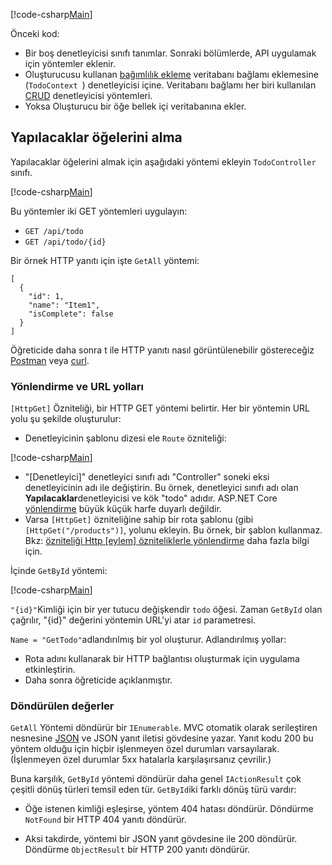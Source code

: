 [!code-csharp[Main](../../tutorials/first-web-api/sample/TodoApi/Controllers/TodoController2.cs?name=snippet_todo1)]

Önceki kod:

* Bir boş denetleyicisi sınıfı tanımlar. Sonraki bölümlerde, API uygulamak için yöntemler eklenir.
* Oluşturucusu kullanan [bağımlılık ekleme](xref:fundamentals/dependency-injection) veritabanı bağlamı eklemesine (`TodoContext `) denetleyicisi içine. Veritabanı bağlamı her biri kullanılan [CRUD](https://wikipedia.org/wiki/Create,_read,_update_and_delete) denetleyicisi yöntemleri.
* Yoksa Oluşturucu bir öğe bellek içi veritabanına ekler.

## <a name="getting-to-do-items"></a>Yapılacaklar öğelerini alma

Yapılacaklar öğelerini almak için aşağıdaki yöntemi ekleyin `TodoController` sınıfı.

[!code-csharp[Main](../../tutorials/first-web-api/sample/TodoApi/Controllers/TodoController.cs?name=snippet_GetAll)]

Bu yöntemler iki GET yöntemleri uygulayın:

* `GET /api/todo`
* `GET /api/todo/{id}`

Bir örnek HTTP yanıtı için işte `GetAll` yöntemi:

```
[
  {
    "id": 1,
    "name": "Item1",
    "isComplete": false
  }
]
   ```

Öğreticide daha sonra t ile HTTP yanıtı nasıl görüntülenebilir göstereceğiz [Postman](https://www.getpostman.com/) veya [curl](https://developer.apple.com/legacy/library/documentation/Darwin/Reference/ManPages/man1/curl.1.html).

### <a name="routing-and-url-paths"></a>Yönlendirme ve URL yolları

`[HttpGet]` Özniteliği, bir HTTP GET yöntemi belirtir. Her bir yöntemin URL yolu şu şekilde oluşturulur:

* Denetleyicinin şablonu dizesi ele `Route` özniteliği:

[!code-csharp[Main](../../tutorials/first-web-api/sample/TodoApi/Controllers/TodoController.cs?name=TodoController&highlight=3)]

* "[Denetleyici]" denetleyici sınıfı adı "Controller" soneki eksi denetleyicinin adı ile değiştirin. Bu örnek, denetleyici sınıfı adı olan **Yapılacaklar**denetleyicisi ve kök "todo" adıdır. ASP.NET Core [yönlendirme](xref:mvc/controllers/routing) büyük küçük harfe duyarlı değildir.
* Varsa `[HttpGet]` özniteliğine sahip bir rota şablonu (gibi `[HttpGet("/products")]`, yolunu ekleyin. Bu örnek, bir şablon kullanmaz. Bkz: [özniteliği Http [eylem] özniteliklerle yönlendirme](xref:mvc/controllers/routing#attribute-routing-with-httpverb-attributes) daha fazla bilgi için.

İçinde `GetById` yöntemi:

[!code-csharp[Main](../../tutorials/first-web-api/sample/TodoApi/Controllers/TodoController.cs?name=snippet_GetByID&highlight=1-2)]

`"{id}"`Kimliği için bir yer tutucu değişkendir `todo` öğesi. Zaman `GetById` olan çağrılır, "{id}" değerini yöntemin URL'yi atar `id` parametresi.

`Name = "GetTodo"`adlandırılmış bir yol oluşturur. Adlandırılmış yollar:

* Rota adını kullanarak bir HTTP bağlantısı oluşturmak için uygulama etkinleştirin.
* Daha sonra öğreticide açıklanmıştır.

### <a name="return-values"></a>Döndürülen değerler

`GetAll` Yöntemi döndürür bir `IEnumerable`. MVC otomatik olarak serileştiren nesnesine [JSON](http://www.json.org/) ve JSON yanıt iletisi gövdesine yazar. Yanıt kodu 200 bu yöntem olduğu için hiçbir işlenmeyen özel durumları varsayılarak. (İşlenmeyen özel durumlar 5xx hatalarla karşılaşırsanız çevrilir.)

Buna karşılık, `GetById` yöntemi döndürür daha genel `IActionResult` çok çeşitli dönüş türleri temsil eden tür. `GetById`iki farklı dönüş türü vardır:

* Öğe istenen kimliği eşleşirse, yöntem 404 hatası döndürür. Döndürme `NotFound` bir HTTP 404 yanıtı döndürür.

* Aksi takdirde, yöntemi bir JSON yanıt gövdesine ile 200 döndürür. Döndürme `ObjectResult` bir HTTP 200 yanıtı döndürür.
